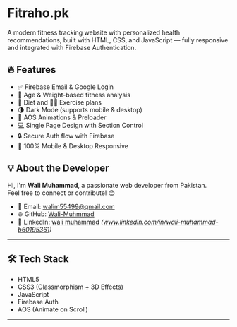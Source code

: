 # Fitraho.pk 

A modern fitness tracking website with personalized health recommendations, built with HTML, CSS, and JavaScript — fully responsive and integrated with Firebase Authentication.

## 🔥 Features
- ✅ Firebase Email & Google Login
- 🎯 Age & Weight-based fitness analysis
- 🍎 Diet and 🏋️‍♂️ Exercise plans
- 🌗 Dark Mode (supports mobile & desktop)
- 🚀 AOS Animations & Preloader
- 💻 Single Page Design with Section Control
- 🔒 Secure Auth flow with Firebase
- 📱 100% Mobile & Desktop Responsive

## 💡 About the Developer

Hi, I'm **Wali Muhammad**, a passionate web developer from Pakistan.  
Feel free to connect or contribute! 😊

- 📧 Email: [walim55499@gmail.com](mailto:walim55499@gmail.com)
- 🌐 GitHub: [Wali-Muhmmad](https://github.com/Wali-Muhmmad)
- 🔗 LinkedIn: [wali muhammad](#) *(www.linkedin.com/in/wali-muhammad-b60195361)*

---

## 🛠️ Tech Stack

- HTML5  
- CSS3 (Glassmorphism + 3D Effects)  
- JavaScript  
- Firebase Auth  
- AOS (Animate on Scroll)

---



